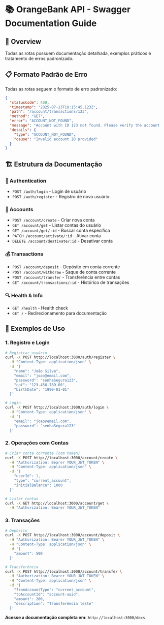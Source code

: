 # 📚 OrangeBank API - Swagger Documentation Guide

## 🎯 Overview

Todas as rotas possuem documentação detalhada, exemplos práticos e tratamento de erros padronizado.

## 📋 Formato Padrão de Erro

Todas as rotas seguem o formato de erro padronizado:

```json
{
  "statusCode": 400,
  "timestamp": "2025-07-13T18:15:45.123Z",
  "path": "/account/transactions/123",
  "method": "GET",
  "error": "ACCOUNT_NOT_FOUND",
  "message": "Account with ID 123 not found. Please verify the account ID.",
  "details": {
    "type": "ACCOUNT_NOT_FOUND",
    "cause": "Invalid account ID provided"
  }
}
```

## 🏗️ Estrutura da Documentação

### 🔐 Authentication

- `POST /auth/login` - Login de usuário
- `POST /auth/register` - Registro de novo usuário

### 🏦 Accounts

- `POST /account/create` - Criar nova conta
- `GET /account/get` - Listar contas do usuário
- `GET /account/get/:id` - Buscar conta específica
- `PATCH /account/activate/:id` - Ativar conta
- `DELETE /account/deativate/:id` - Desativar conta

### 💰 Transactions

- `POST /account/deposit` - Depósito em conta corrente
- `POST /account/withdraw` - Saque de conta corrente
- `POST /account/transfer` - Transferência entre contas
- `GET /account/transactions/:id` - Histórico de transações

### 🔍 Health & Info

- `GET /health` - Health check
- `GET /` - Redirecionamento para documentação

## 📱 Exemplos de Uso

### 1. Registro e Login

```bash
# Registrar usuário
curl -X POST http://localhost:3000/auth/register \
  -H "Content-Type: application/json" \
  -d '{
    "name": "João Silva",
    "email": "joao@email.com",
    "password": "senhaSegura123",
    "cpf": "123.456.789-00",
    "birthDate": "1990-01-01"
  }'

# Login
curl -X POST http://localhost:3000/auth/login \
  -H "Content-Type: application/json" \
  -d '{
    "email": "joao@email.com",
    "password": "senhaSegura123"
  }'
```

### 2. Operações com Contas

```bash
# Criar conta corrente (com token)
curl -X POST http://localhost:3000/account/create \
  -H "Authorization: Bearer YOUR_JWT_TOKEN" \
  -H "Content-Type: application/json" \
  -d '{
    "userId": 1,
    "type": "current_account",
    "initialBalance": 1000
  }'

# Listar contas
curl -X GET http://localhost:3000/account/get \
  -H "Authorization: Bearer YOUR_JWT_TOKEN"
```

### 3. Transações

```bash
# Depósito
curl -X POST http://localhost:3000/account/deposit \
  -H "Authorization: Bearer YOUR_JWT_TOKEN" \
  -H "Content-Type: application/json" \
  -d '{
    "amount": 500
  }'

# Transferência
curl -X POST http://localhost:3000/account/transfer \
  -H "Authorization: Bearer YOUR_JWT_TOKEN" \
  -H "Content-Type: application/json" \
  -d '{
    "fromAccountType": "current_account",
    "toAccountId": "account-uuid",
    "amount": 200,
    "description": "Transferência teste"
  }'
```

**Acesse a documentação completa em:** `http://localhost:3000/docs`
